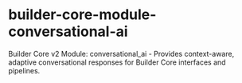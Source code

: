 # builder-core-module-conversational-ai
Builder Core v2 Module: conversational_ai - Provides context-aware, adaptive conversational responses for Builder Core interfaces and pipelines.
